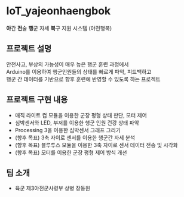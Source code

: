 # IoT_yajeonhaengbok
**야**간 **전**술 **행**군 자세 **복**구 지원 시스템 (야전행복)

## 프로젝트 설명
안전사고, 부상의 가능성이 매우 높은 행군 훈련 과정에서  
Arduino를 이용하여 행군인원들의 상태를 빠르게 파악, 피드백하고  
행군 간 데이터를 기반으로 향후 훈련에 반영할 수 있도록 하는 프로젝트

## 프로젝트 구현 내용
- 매직 라이트 컵 모듈을 이용한 군장 평형 상태 판단, 모터 제어
- 심박센서와 LED, 부저를 이용한 행군 인원 건강 상태 파악
- Processing 3을 이용한 심박센서 그래프 그리기 
- (향후 목표) 3축 자이로 센서를 이용한 행군간 자세 분석
- (향후 목표) 블루투스 모듈을 이용한 3축 자이로 센서 데이터 전송 및 시각화
- (향후 목표) 모터를 이용한 군장 평형 제어 방식 개선

## 팀 소개
- 육군 제3야전군사령부 상병 장동원
